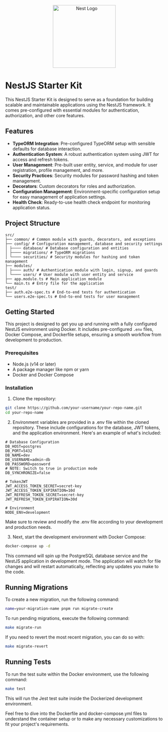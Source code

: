 <p align="center">
  <a href="http://nestjs.com/" target="blank"><img src="https://nestjs.com/img/logo-small.svg" width="200" alt="Nest Logo" /></a>
</p>

[circleci-image]: https://img.shields.io/circleci/build/github/nestjs/nest/master?token=abc123def456
[circleci-url]: https://circleci.com/gh/nestjs/nest

# NestJS Starter Kit

This NestJS Starter Kit is designed to serve as a foundation for building scalable and maintainable applications using the NestJS framework. It comes pre-configured with essential modules for authentication, authorization, and other core features.
## Features

- **TypeORM Integration**: Pre-configured TypeORM setup with sensible defaults for database interaction.
- **Authentication System**: A robust authentication system using JWT for access and refresh tokens.
- **User Management**: Pre-built user entity, service, and module for user registration, profile management, and more.
- **Security Practices**: Security modules for password hashing and token management.
- **Decorators**: Custom decorators for roles and authorization.
- **Configuration Management**: Environment-specific configuration setup for easy management of application settings.
- **Health Check**: Ready-to-use health check endpoint for monitoring application status.

## Project Structure

```plaintext
src/
├── common/ # Common module with guards, decorators, and exceptions
├── config/ # Configuration management, database and security settings
│ ├──── database/ # Database configuration and entities
│ ├──── migrations/ # TypeORM migrations
│ └──── securities/ # Security modules for hashing and token management
├── modules/
│ ├──── auth/ # Authentication module with login, signup, and guards
│ └──── users/ # User module with user entity and service
├── app.module.ts # Main application module
└── main.ts # Entry file for the application
test/
├── auth.e2e-spec.ts # End-to-end tests for authentication
└── users.e2e-spec.ts # End-to-end tests for user management
```

## Getting Started

This project is designed to get you up and running with a fully configured NestJS environment using Docker. It includes pre-configured `.env` files, Docker Compose, and Dockerfile setups, ensuring a smooth workflow from development to production.

### Prerequisites

- Node.js (v14 or later)
- A package manager like npm or yarn
- Docker and Docker Compose 

### Installation


1. Clone the repository:
```bash
git clone https://github.com/your-username/your-repo-name.git
cd your-repo-name
```

2. Environment variables are provided in a .env file within the cloned repository. These include configurations for the database, JWT tokens, and the application environment. Here's an example of what's included:
```env
# Database Configuration
DB_HOST=postgres
DB_PORT=5432
DB_NAME=dev
DB_USERNAME=admin-db
DB_PASSWORD=password
# NOTE: Switch to true in production mode
DB_SYNCHRONIZE=false 

# TokenJWT
JWT_ACCESS_TOKEN_SECRET=secret-key
JWT_ACCESS_TOKEN_EXPIRATION=10d
JWT_REFRESH_TOKEN_SECRET=secret-key
JWT_REFRESH_TOKEN_EXPIRATION=30d

# Environment
NODE_ENV=development
```

Make sure to review and modify the .env file according to your development and production needs.

3. Next, start the development environment with Docker Compose:

```bash
docker-compose up -d
```

This command will spin up the PostgreSQL database service and the NestJS application in development mode. The application will watch for file changes and will restart automatically, reflecting any updates you make to the code.

## Running Migrations

To create a new migration, run the following command:

```bash
name=your-migration-name pnpm run migrate-create
```

To run pending migrations, execute the following command:

```bash
make migrate-run
```

If you need to revert the most recent migration, you can do so with:

```bash
make migrate-revert
```

## Running Tests

To run the test suite within the Docker environment, use the following command:

```bash
make test
```

This will run the Jest test suite inside the Dockerized development environment.

Feel free to dive into the Dockerfile and docker-compose.yml files to understand the container setup or to make any necessary customizations to fit your project's requirements.
